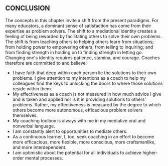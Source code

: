 ## CONCLUSION

The concepts in this chapter invite a shift from the present paradigms. For many educators, a dominant sense of satisfaction has come from their expertise as problem solvers. The shift to a mediational identity creates a feeling of being rewarded by facilitating others to solve their own problems. The shift is from teaching others to helping others learn from situations; from holding power to empowering others; from telling to inquiring; and from finding strength in holding on to finding strength in letting go. Changing one's identity requires patience, stamina, and courage. Coaches therefore are committed to and believe:

- I have faith that deep within each person lie the solutions to their own problems. I give attention to my intentions as a coach to help my colleagues find the keys to unlocking the doors to where those solutions reside within them.
- My effectiveness as a coach is not measured in how much advice I give and is taken and applied nor is it in providing solutions to others' problems. Rather, my effectiveness is measured by the degree to which others become more autonomous, efficacious problem solvers themselves.
- My coaching toolbox is always with me in my mediative oral and nonverbal language.
- I am constantly alert to opportunities to mediate others.
- As a continuous learner, I, too, seek coaching in an effort to become more efficacious, more flexible, more conscious, more craftsmanlike, and more interdependent.
- I am optimistic about the potential for all individuals to achieve higher-order mental processes.